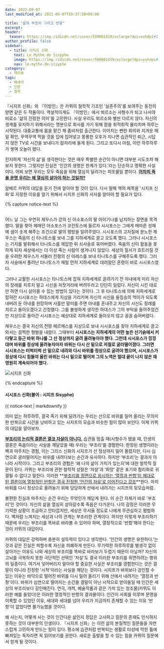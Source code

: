 ```yaml
---
date: 2021-09-07
last_modified_at: 2021-09-07T10:37:50+09:00

title: "삶과 부조리 그리고 반항"
excerpt:
header:
  teaser: https://img.ridicdn.net/cover/509001419/xxlarge?dpi=xxhdpi#1
author_profile: false
sidebar:
  - title: 시지프 신화
    text: Le Mythe de Sisyphe
    image: https://img.ridicdn.net/cover/509001419/xxlarge?dpi=xxhdpi#1
    nav: le-mythe-de-sisyphe
category:
  - 책리뷰
tags:
  - 에세이
  - 인문
  - 철학
---
```

『시지프 신화』와 『이방인』은 카뮈의 철학적 기조인 '실존주의'를 보여주는 동전의 양면 같은 두 작품이다. 역설적이게도 『이방인』에서 뫼르소는 사형수가 되고 나서야 비로소 '삶의 진정한 의미'를 고민한다. 사실 우리도 뫼르소와 별반 다르지 않다. 자신의 생계를 유지하기 위해서라는 명분으로 회사를 가기 위해 잠을 휘적휘적 물리치며 하루는 시작된다. 대중교통에 몸을 맡긴 채 좀비처럼 출근한다. 이어지는 뻔한 회의와 지겨운 메일 확인, 꾸역꾸역 먹을 것을 입에 집어넣고 몽롱한 오후가 지나면 습관적인 퇴근, 시답지 않은 TV로 시간을 보내다가 잠자리에 들게 된다. 그리고 또다시 아침, 이런 하루하루가 쌓여 오늘이 됐다. 

진지하게 '자신의 삶'을 생각한다는 것은 매우 특별한 순간이 아니면 대부분 시도조차 해보지 못한다. 그렇지만 진실은 '인간의 생명은 한계가 있다.'라는 단순하고 명확한 사실이다. 어찌 보면 우리는 모두 죽음을 위해 열심히 달려가는 피조물일 뿐이다. **<u>어차피 죽을 운명 우리는 왜 열심히 살아야 하는 것일까?</u>**

알베르 카뮈의 대답을 듣기 전에 알아야 할 것이 있다. 다시 말해 책의 제목을 '시지프 신화'로 지정한 이유를 알기 위해서 시지프 신화의 서사를 알아야 할 필요가 있다. 

{% capture notice-text %}

<br/>어느 날 그는 우연히 제우스가 강의 신 아소포스의 딸 아이기나를 납치하는 장면을 목격했다. 딸을 찾아 헤매던 아소포스가 코린토스에 들르자 시시포스는 그에게 메마른 성채에 샘이 솟게 해주는 조건으로 딸의 행방을 알려주었다. 시시포스의 고자질에 분노한 제우스는 죽음의 신 타나토스를 보내 그를 지하세계로 끌고 오도록 했다. 그러나 시시포스는 기지를 발휘해서 타나토스를 제압한 뒤 쇠사슬로 묶어버렸다. 죽음의 신이 활동을 못하게 되자 세상에서는 더 이상 죽는 사람이 생겨나지 않았다. 세상의 질서가 흐트러질 것을 우려한 제우스가 서둘러 전쟁의 신 아레스를 보내 타나토스를 구해주도록 했다. 그러자 사슬에서 풀려난 타나토스가 제일 먼저 지하세계로 데려왔던 혼령이 바로 시시포스였다. 

그러나 교활한 시시포스는 타나토스에 잡혀 지하세계로 끌려가기 전 아내에게 미리 자신의 장례를 치루지 말고 시신을 저잣거리에 버려두라고 단단히 일렀다. 자신이 시킨 대로만 하면 다시 살아올 수 있는 방법이 있다는 것이다. 그 후 타나토스에 의해 지하세계로 잡혀간 시시포스는 하데스에게 지상을 가리키며 자신의 시신을 들짐승의 먹이가 되도록 내버려 둔 아내를 원망하며 사흘만 말미를 주면 아내를 혼내주고 자신의 시신도 장례를 치르고 돌아오겠다고 간청했다. 그를 불쌍하게 생각한 하데스가 그의 부탁을 들어주었건만 지상으로 돌아간 시시포스는 예상대로 지하세계로 돌아오지 않고 꽁꽁 숨어버렸다.

제우스는 결국 자신의 전령 헤르메스를 지상으로 보내 시시포스를 찾아 지하세계로 끌고 와서는 끔찍한 형벌을 내렸다. 그때부터 **시시포스는 지하세계의 어떤 높은 산기슭에서 커다랗고 둥근 바위 하나를 그 산 정상까지 굴려 올려놓아야 했다. 그런데 시시포스가 낑낑대며 바위를 정상에 올려놓자마자 바위는 다시 산 밑으로 저절로 굴러떨어졌다. 그러면 시시포스는 터벅터벅 산 밑으로 내려와 다시 바위를 정상으로 굴려야 했으며, 시시포스가 정상에 다시 힘들여 올린 바위는 다시 밑으로 떨어져 그의 노역은 절대 끝이 나지 않은 채 영원히 계속되어야 했다.**

<img src="https://upload.wikimedia.org/wikipedia/commons/thumb/4/43/Punishment_sisyph.jpg/440px-Punishment_sisyph.jpg" class="align-center" alt="시지프 신화">


{% endcapture %}

<div class="notice--info">
  <h4>시시포스 신화(불어 : 시지프 Sisyphe)</h4>
  {{ notice-text | markdownify }}
</div>

의미 없는 하루하루, 결국 죽기 위해 달려가는 우리는 산으로 바위를 밀어 올리는 무의미한 반복으로 시간을 낭비하고 있는 시지프의 모습과 비슷한 점이 많아 보인다. 이제 카뮈의 대답을 알아보자.

**<u>부조리의 논리적 결론은 결코 자살이 아니다.</u>** 습관을 멈출 때(사형수가 됐을 때, 인생의 결론은 죽음이라는 사실을 깨달았을 때) 우리는 ‘부조리’를 경험한다. 한정된 생명이라는 벽과 마주치는 경험, 이는 그리스 신화의 시지프가 산 정상까지 밀어 올렸지만, 다시 심연으로 굴러떨어지는 바위를 내려다보는 순간과 유사하다. 하지만 ‘부조리’는 결과가 아니라 시작이다. 그리고 부조리의 경험은 ‘왜 나의 삶이 가치가 있는지’에 대한 철학적 질문이 된다. 카뮈는 부조리에 관한 철학적 성찰은 ‘자살’과 ‘희망’ 같은 포기와 합리화로 귀결될 수 없다고 말한다. 이러한 **<u>부조리를 정면으로 응시하는 ‘열정과 반항’이 제대로 된 결론이며 열정적인 반항은 결국 진정한 ‘인간의 자유’로 이어진다고 강조</u>**한다. 마치 바위를 다시 정상으로 올려놓기 위해 담담하게 산에서 내려가는 시지프의 뒷모습처럼.

불편한 진실과 마주치는 순간 우리는 무엇인가 깨닫게 된다. 이 순간 자체가 바로 '부조리'인 것이다. 자신의 삶을 열심히 살아갈수록 죽음은 다가온다. 나의 감정은 이러한 무기력한 상황이 조급하고 안타깝지만, 세상은 무서울 정도로 나에게 무관심하고 평범하다. 벽처럼 느껴지는 세상과 나의 관계는 부조리한 관계이다. 하지만 이렇게 부조리하기 때문에 우리는 부조리를 똑바로 바라볼 수 있어야 하며, 열정적으로 '반항'해야 한다는 것이 카뮈의 대답이다. 

카뮈의 대답은 강력하며 충분히 설득력이 있다고 생각한다. '인간의 생명은 유한하다.'는 것과 같은 진실은 피할수록 자신을 피폐하게 만든다. 무기력한 하루하루를 별생각 없이 살아가는 이유도 나와 세상의 부조리를 똑바로 바라보기 두렵기 때문이 아닐까? 자신의 고뇌를 극복하지 못한 극단적인 선택인 '자살'도 결국 이러한 부조리를 외면하려는 행위의 일종이다. 여기서 잊어버리지 말아야 할 중요한 사실은 부조리를 경험한다는 것은 결말이 아니라 진정한 '시작'이라는 사실을 깨닫는 것이다. 시지프가 바위보다 강인할 수 있는 이유는 바닥으로 떨어진 바위를 다시 밀어 올리기 위해 산에서 내려가는 '열정과 반항'이다. 바위가 심연으로 떨어지는 순간을 결말이 아닌 시작으로 받아들일 때 인간은 세상의 부조리보다 강인해진다. 연극, 개척, 예술작품과 같은 가치 있는 창조물(카뮈도 이러한 예를 들었다)은 이러한 열정적인 반항의 결과물이다. 인간이 사회를 이루며 문명을 이룩할 수 있었던 이유, 세대와 세대를 넘어 우리가 지금까지 존재할 수 있는 이유 '반항'이 없었다면 불가능했을 것이다. 

왜 사는지, 어떻게 사는 것이 인간다운 삶인지 정답은 고사하고 질문의 존재도 인식하지 못하는 것이 대부분의 인생이다. 『시지프 신화』는 이런 삶의 본질적인 질문들을 자연스럽게 고민하게 만드는 힘이 있다. 평소에 습관처럼 반복되는 생활로 타성에 막힌 틀에 빠져있는 독자라면 꼭 읽어보기를 권한다. 새로운 출발을 할 수 있는 힘을 카뮈의 질문에서 얻게 될 것이다.